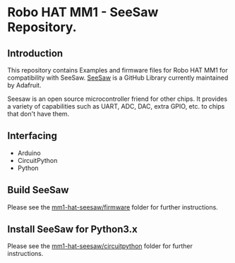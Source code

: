 # Robo HAT MM1 - SeeSaw Repository.

## Introduction
This repository contains Examples and firmware files for Robo HAT MM1 for compatibility with SeeSaw.  [SeeSaw](https://github.com/adafruit/seesaw) is a GitHub Library currently maintained by Adafruit.

Seesaw is an open source microcontroller friend for other chips. It provides a
variety of capabilities such as UART, ADC, DAC, extra GPIO, etc. to chips that don't have them.

## Interfacing
- Arduino 
- CircuitPython
- Python

## Build SeeSaw

Please see the [mm1-hat-seesaw/firmware](https://github.com/robotics-masters/mm1-hat-seesaw/tree/master/firmware) folder for further instructions.

## Install SeeSaw for Python3.x

Please see the [mm1-hat-seesaw/circuitpython](https://github.com/robotics-masters/mm1-hat-seesaw/tree/master/circuitpython) folder for further instructions.
